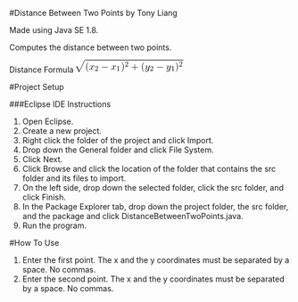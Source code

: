 #Distance Between Two Points by Tony Liang

Made using Java SE 1.8.

Computes the distance between two points.

Distance Formula
![alt text][logo]

[logo]: https://github.com/tliang1/Java-Practice/raw/master/Practice/Intro-To-Java-8th-Ed-Daniel-Y.-Liang/Chapter-2/Chapter02P20/images/instructions/distance_formula.png "Distance Formula"

#Project Setup

###Eclipse IDE Instructions
1. Open Eclipse.
2. Create a new project.
3. Right click the folder of the project and click Import.
4. Drop down the General folder and click File System.
5. Click Next.
6. Click Browse and click the location of the folder that contains the src folder and its files to import.
7. On the left side, drop down the selected folder, click the src folder, and click Finish.
8. In the Package Explorer tab, drop down the project folder, the src folder, and the package and click DistanceBetweenTwoPoints.java.
9. Run the program.

#How To Use
1. Enter the first point. The x and the y coordinates must be separated by a space. No commas.
2. Enter the second point. The x and the y coordinates must be separated by a space. No commas.
